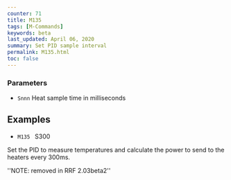 ```yaml
---
counter: 71
title: M135
tags: [M-Commands] 
keywords: beta 
last_updated: April 06, 2020 
summary: Set PID sample interval 
permalink: M135.html
toc: false 
---
```



### Parameters

* `Snnn` Heat sample time in milliseconds

## Examples

* ` M135  ` S300

Set the PID to measure temperatures and calculate the power to send to the heaters every 300ms.

''NOTE: removed in RRF 2.03beta2''

